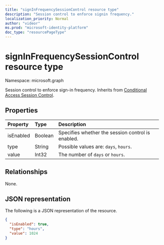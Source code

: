 ```yaml
---
title: "signInFrequencySessionControl resource type"
description: "Session control to enforce signin frequency."
localization_priority: Normal
author: "videor"
ms.prod: "microsoft-identity-platform"
doc_type: "resourcePageType"
---
```


# signInFrequencySessionControl resource type

Namespace: microsoft.graph

Session control to enforce sign-in frequency. Inherits from [Conditional Access Session Control](conditionalaccesssessioncontrol.md).

## Properties

| Property     | Type        | Description |
|:-------------|:------------|:------------|
|isEnabled     |Boolean      | Specifies whether the session control is enabled. |
|type          |String       | Possible values are: `days`, `hours`.|
|value         |Int32        | The number of `days` or `hours`.|

## Relationships

None.

## JSON representation

The following is a JSON representation of the resource.

<!-- {
  "blockType": "resource",
  "optionalProperties": [

  ],
  "@odata.type": "microsoft.graph.signInFrequencySessionControl",
  "baseType": "microsoft.graph.conditionalAccessSessionControl"
}-->

```json
{
  "isEnabled": true,
  "type": "hours",
  "value": 1024
}
```

<!-- uuid: 16cd6b66-4b1a-43a1-adaf-3a886856ed98
2019-02-04 14:57:30 UTC -->
<!-- {
  "type": "#page.annotation",
  "description": "signInFrequencySessionControl resource",
  "keywords": "",
  "section": "documentation",
  "tocPath": ""
}-->

